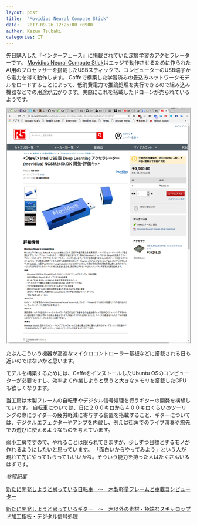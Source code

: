 ```yaml
---
layout: post
title:  "Movidius Neural Compute Stick"
date:   2017-09-26 12:25:00 +0900
author: Kazuo Tsubaki
categories: IT
---
```

先日購入した『インターフェース』に掲載されていた深層学習のアクセラレーターです。
[Movidius Neural Compute Stick](http://jp.rs-online.com/web/p/processor-microcontroller-development-kits/1393655/)はエッジで動作させるために作られたAI用のプロセッサーを搭載したUSBスティックで、コンピューターのUSB端子から電力を得て動作します。
Caffeで構築した学習済みの畳込みネットワークモデルをロードすることによって、低消費電力で推論処理を実行できるので組み込み機器などでの用途が広がります。実際にこれを搭載したドローンが売られているようです。

![](/assets/post-images/movidius_neural_compute_stick.png)

たぶんこういう機器が高速なマイクロコントローラー基板などに搭載される日も近いのではないかと思います。

モデルを構築するためには、CaffeをインストールしたUbuntu OSのコンピューターが必要ですし、効率よく作業しようと思うと大きなメモリを搭載したGPUも欲しくなります。

当工房は木製フレームの自転車やデジタル信号処理を行うギターの開発を構想しています。
自転車については、日に２００キロから４００キロくらいのツーリングの際にライダーの疲労軽減に寄与する装置を搭載すること、ギターについては、デジタルエフェクターやアンプを内蔵し、例えば街角でのライブ演奏や旅先での遊びに使えるようなものを考えています。

弱小工房ですので、やれることは限られてきますが、少しずつ目標とするモノが作れるようにしたいと思っています。
「面白いからやってみよう」という人が現れて先にやってもらってもいいかな。そういう能力を持った人はたくさんいるはずです。

*参照記事*

[新たに開発しようと思っている自転車　〜　木製軽量フレームと車載コンピューター](http://blog.tsubakicraft.jp/%E8%87%AA%E8%BB%A2%E8%BB%8A/2017/08/21/new_bicycle.html)

[新たに開発しようと思っているギター　〜　木以外の素材・極端なスキャロップド加工指板・デジタル信号処理](http://blog.tsubakicraft.jp/%E3%82%AE%E3%82%BF%E3%83%BC/2017/08/20/new-guitar.html)
